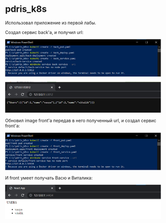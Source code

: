 # pdris_k8s

Использовал приложение из первой лабы.

Создал сервис back'a, и получил url:



![](https://github.com/cry20011/pdris_k8s/blob/main/images/back_service.png)

![](https://github.com/cry20011/pdris_k8s/blob/main/images/back_app.png)

Обновил image front'a передав в него полученный url, и создал сервис front'a:

![](https://github.com/cry20011/pdris_k8s/blob/main/images/front_service.png)

И front умеет получать Васю и Виталика:

![](https://github.com/cry20011/pdris_k8s/blob/main/images/front_app.png)
